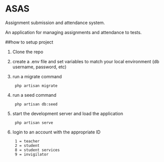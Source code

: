 # ASAS
Assignment submission and attendance system.

An application for managing assignments and attendance to tests.

##how to setup project
1. Clone the repo
2. create a .env file and set variables to match your local environment (db username, password, etc)
3. run a migrate command

        php artisan migrate
4. run a seed command

        php artisan db:seed
5. start the development server and load the application

        php artisan serve
6. login to an account with the appropriate ID

        1 = teacher
        2 = student
        8 = student services
        9 = invigilator
